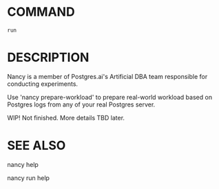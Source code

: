 <b>COMMAND</b>
==
    run

<b>DESCRIPTION</b>
==
  Nancy is a member of Postgres.ai's Artificial DBA team responsible for
  conducting experiments.

  Use 'nancy prepare-workload' to prepare real-world workload based on Postgres
  logs from any of your real Postgres server.

  WIP! Not finished. More details TBD later.

<b>SEE ALSO</b>
==
  
  nancy help
  
  nancy run help  
